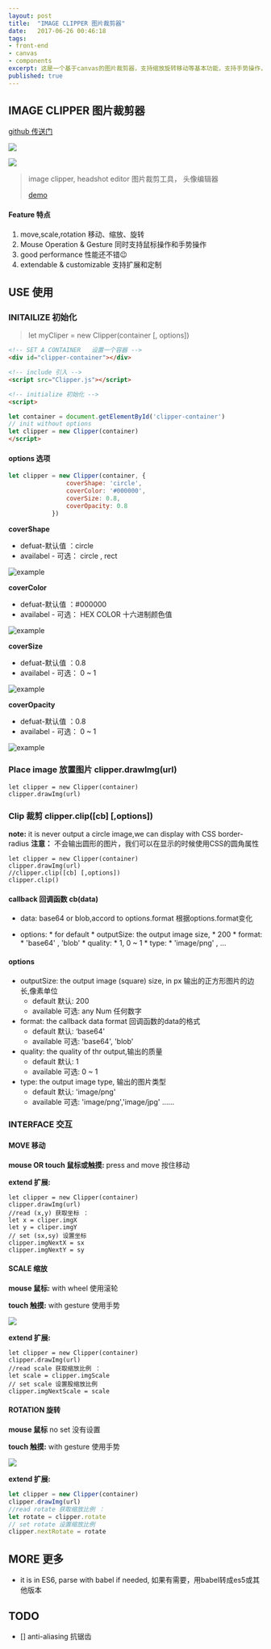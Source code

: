 ```yaml
---
layout: post
title:  "IMAGE CLIPPER 图片裁剪器"
date:   2017-06-26 00:46:18
tags:
- front-end
- canvas
- components
excerpt: 这是一个基于canvas的图片裁剪器，支持缩放旋转移动等基本功能，支持手势操作，可配置克扩展。
published: true
---
```


##	IMAGE CLIPPER 图片裁剪器
[github 传送门](https://github.com/vincentmrlau/image-clipper)

![](https://img.shields.io/badge/version-1.0.0-green.svg)

![](https://raw.githubusercontent.com/vincentmrlau/image-clipper/master/images/clip.png)

> image clipper, headshot editor 图片裁剪工具， 头像编辑器
>
> [demo](https://vincentmrlau.github.io/image-clipper/src/)

#### Feature 特点
1.	move,scale,rotation 移动、缩放、旋转
2.	Mouse Operation & Gesture 同时支持鼠标操作和手势操作
3. good performance 性能还不错😉
4. extendable & customizable  支持扩展和定制

##	USE 使用

###		INITAILIZE 初始化
>	let myCliper = new Clipper(container [, options])

```HTML
<!-- SET A CONTAINER   设置一个容器 -->
<div id="clipper-container"></div>

<!-- include 引入 -->
<script src="Clipper.js"></script>

<!-- initialize 初始化 -->
<script>

let container = document.getElementById('clipper-container')
// init without options
let clipper = new Clipper(container)
</script>
```
#### options 选项
```javaScript
let clipper = new Clipper(container, {
                coverShape: 'circle',
                coverColor: '#000000',
                coverSize: 0.8,
                coverOpacity: 0.8
            })
```
**coverShape**

*	defuat-默认值 ：circle
* 	availabel - 可选： circle , rect

![example](https://raw.githubusercontent.com/vincentmrlau/image-clipper/master/images/shape.png)

**coverColor**

*	defuat-默认值 ：#000000
* 	availabel - 可选： HEX COLOR 十六进制颜色值

![example](https://raw.githubusercontent.com/vincentmrlau/image-clipper/master/images/color.png)

**coverSize**

*	defuat-默认值 ：0.8
* 	availabel - 可选： 0 ~ 1

![example](https://raw.githubusercontent.com/vincentmrlau/image-clipper/master/images/size.png)

**coverOpacity**

*	defuat-默认值 ：0.8
* 	availabel - 可选： 0 ~ 1

![example](https://raw.githubusercontent.com/vincentmrlau/image-clipper/master/images/opacity.png)

###	Place image 放置图片 clipper.drawImg(url)
```
let clipper = new Clipper(container)
clipper.drawImg(url)
```

###	Clip 裁剪 clipper.clip([cb] [,options])
**note:** it is never output a circle image,we can display with CSS border-radius
**注意：** 不会输出圆形的图片，我们可以在显示的时候使用CSS的圆角属性

```
let clipper = new Clipper(container)
clipper.drawImg(url)
//clipper.clip([cb] [,options])
clipper.clip()
```
####  callback 回调函数 cb(data)
*	data: base64 or blob,accord to options.format 根据options.format变化

* options: * for default
         *   outputSize: the output image size, * 200
         *   format: * 'base64' , 'blob'
         *   quality: * 1, 0 ~ 1
         *   type: * 'image/png' , ...
#### options
*	outputSize: the output image (square) size, in px 输出的正方形图片的边长,像素单位
	* default 默认: 200
	* available 可选: any Num 任何数字
*	format: the callback data format 回调函数的data的格式
	* default 默认: ‘base64'
	* available 可选: 'base64', 'blob'
*	quality: the quality of thr output,输出的质量
	* default 默认: 1
	* available 可选: 0 ~ 1
* 	type: the output image type, 输出的图片类型
	* default 默认: 'image/png'
	* available 可选: 'image/png','image/jpg' ......


###	INTERFACE 交互

####	MOVE 移动
**mouse OR touch 鼠标或触摸:**	press and move 按住移动

**extend 扩展:**

```
let clipper = new Clipper(container)
clipper.drawImg(url)
//read (x,y) 获取坐标 ：
let x = cliper.imgX
let y = cliper.imgY
// set (sx,sy) 设置坐标
clipper.imgNextX = sx
clipper.imgNextY = sy
```
####	SCALE 缩放
**mouse 鼠标:** with wheel 使用滚轮

**touch 触摸:** with gesture 使用手势

![](https://raw.githubusercontent.com/vincentmrlau/image-clipper/master/images/scale.png)

**extend 扩展:**

```
let clipper = new Clipper(container)
clipper.drawImg(url)
//read scale 获取缩放比例 ：
let scale = clipper.imgScale
// set scale 设置股缩放比例
clipper.imgNextScale = scale
```

####	ROTATION 旋转
**mouse 鼠标** no set 没有设置

**touch 触摸:** with gesture 使用手势

![](https://raw.githubusercontent.com/vincentmrlau/image-clipper/master/images/rotate.png)

**extend 扩展:**

``` javascript
let clipper = new Clipper(container)
clipper.drawImg(url)
//read rotate 获取缩放比例 ：
let rotate = clipper.rotate
// set rotate 设置缩放比例
clipper.nextRotate = rotate
```

## MORE 更多
*	it is in ES6, parse with babel if needed, 如果有需要，用babel转成es5或其他版本

##	TODO

*	[] anti-aliasing 抗锯齿